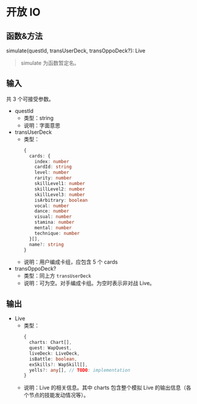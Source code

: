 # 开放 IO

## 函数&方法
simulate(questId, transUserDeck, transOppoDeck?): Live
> simulate 为函数暂定名。

## 输入

共 3 个可接受参数。

- questId
  - 类型：string
  - 说明：字面意思
- transUserDeck
  - 类型：
    ```ts
    {
      cards: {
        index: number
        cardId: string
        level: number
        rarity: number
        skillLevel1: number
        skillLevel2: number
        skillLevel3: number
        isArbitrary: boolean
        vocal: number
        dance: number
        visual: number
        stamina: number
        mental: number
        technique: number
      }[],
      name?: string
    }
    ```
  - 说明：用户编成卡组，应包含 5 个 cards
- transOppoDeck?
  - 类型：同上方 `transUserDeck`
  - 说明：可为空。对手编成卡组。为空时表示非对战 Live。

## 输出

- Live
  - 类型：
    ```ts
    {
      charts: Chart[],
      quest: WapQuest,
      liveDeck: LiveDeck,
      isBattle: boolean,
      exSkills?: WapSkill[],
      yells?: any[], // TODO: implementation
    }
    ```
  - 说明：Live 的相关信息。其中 charts 包含整个模拟 Live 的输出信息（各个节点的技能发动情况等）。
